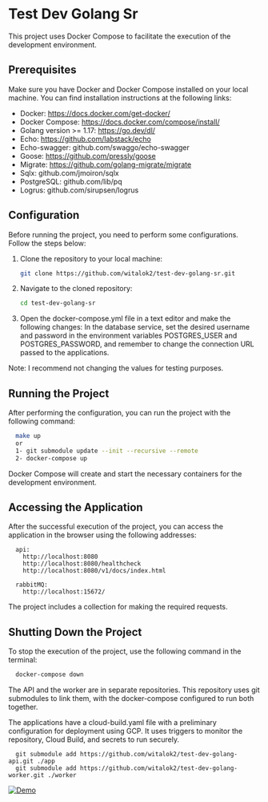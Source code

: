 # Test Dev Golang Sr
This project uses Docker Compose to facilitate the execution of the development environment.

## Prerequisites

Make sure you have Docker and Docker Compose installed on your local machine. You can find installation instructions at the following links:
- Docker: https://docs.docker.com/get-docker/
- Docker Compose: https://docs.docker.com/compose/install/
- Golang version >= 1.17: https://go.dev/dl/
- Echo: https://github.com/labstack/echo
- Echo-swagger: github.com/swaggo/echo-swagger
- Goose: https://github.com/pressly/goose
- Migrate: https://github.com/golang-migrate/migrate
- Sqlx: github.com/jmoiron/sqlx
- PostgreSQL: github.com/lib/pq
- Logrus: github.com/sirupsen/logrus

## Configuration
Before running the project, you need to perform some configurations. Follow the steps below:

1. Clone the repository to your local machine:

   ```bash
   git clone https://github.com/witalok2/test-dev-golang-sr.git

2. Navigate to the cloned repository:
    ```bash
   cd test-dev-golang-sr
    ```

2. Open the docker-compose.yml file in a text editor and make the following changes:
    In the database service, set the desired username and password in the environment variables POSTGRES_USER and POSTGRES_PASSWORD, and remember to change the connection URL passed to the applications.

  Note: I recommend not changing the values for testing purposes.

##  Running the Project
After performing the configuration, you can run the project with the following command:
  ```bash
    make up
    or
    1- git submodule update --init --recursive --remote
    2- docker-compose up
  ```
Docker Compose will create and start the necessary containers for the development environment.

##  Accessing the Application
After the successful execution of the project, you can access the application in the browser using the following addresses:
  ```
    api: 
      http://localhost:8080
      http://localhost:8080/healthcheck
      http://localhost:8080/v1/docs/index.html

    rabbitMQ:
      http://localhost:15672/
  ```
The project includes a collection for making the required requests.

##  Shutting Down the Project
To stop the execution of the project, use the following command in the terminal:
  ```bash
    docker-compose down
  ```

The API and the worker are in separate repositories. This repository uses git submodules to link them, with the docker-compose configured to run both together.

The applications have a cloud-build.yaml file with a preliminary configuration for deployment using GCP. It uses triggers to monitor the repository, Cloud Build, and secrets to run securely.

 ```
   git submodule add https://github.com/witalok2/test-dev-golang-api.git ./app
   git submodule add https://github.com/witalok2/test-dev-golang-worker.git ./worker
 ```

[![Demo](https://developers.redhat.com/sites/default/files/styles/article_feature/public/blog/2020/12/2020_Stateful_Golang_Kubernetes_Shared_image_A.png?itok=xaQpJG1L)](https://www.youtube.com/watch?v=p5R_FP-uTH8&ab_channel=WitaloMatheus)
